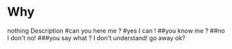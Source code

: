 # Why
nothing  Description 
#can you here me ?
#yes I can !
##you know me ?
##no I don't no!
###you say what ? I don't understand! go away ok?
